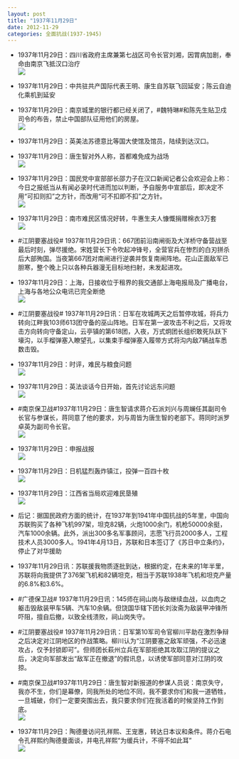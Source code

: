 ```yaml
---
layout: post
title: "1937年11月29日"
date: 2012-11-29
categories: 全面抗战(1937-1945)
---
```


<meta name="referrer" content="no-referrer" />

- 1937年11月29日：四川省政府主席兼第七战区司令长官刘湘，因胃病加剧，奉命由南京飞抵汉口治疗 <br/><img src="https://ww1.sinaimg.cn/large/aca367d8jw1dzcak96wxoj.jpg" />

- 1937年11月29日：中共驻共产国际代表王明、康生自苏联飞回延安；陈云自迪化乘机到延安 

- 1937年11月29日：南京城里的银行都已经关闭了，#魏特琳#和陈先生贴卫戍司令的布告，禁止中国部队征用他们的房屋。 <br/><img src="https://ww3.sinaimg.cn/large/aca367d8jw1dzc7ohsa8cj.jpg" />

- 1937年11月29日：英美法苏德意比等国大使馆及馆员，陆续到达汉口。 

- 1937年11月29日：唐生智对外人称，首都难免成为战场 <br/><img src="https://ww1.sinaimg.cn/large/aca367d8jw1dzc6gg47jyj.jpg" />

- 1937年11月29日：国民党中宣部部长邵力子在汉口新闻记者公会欢迎会上称：今日之报纸当从有闻必录时代进而加以判断，予自服务中宣部后，即决定不用“可扣则扣”之方针，而改用“可不扣即不扣”之方针。 <br/><img src="https://ww1.sinaimg.cn/large/aca367d8jw1dzc5ctyn1lj.jpg" />

- 1937年11月29日：南市难民区情况好转，牛惠生夫人慷慨捐赠棉衣3万套 <br/><img src="https://ww3.sinaimg.cn/large/aca367d8jw1dzc2r80dd9j.jpg" />

- #江阴要塞战役# 1937年11月29日讯：667团前沿南闸街及大洋桥守备营战至最后时刻，弹尽援绝。宋姓营长下令吹起冲锋号，全营官兵在惨烈的白刃拼杀后大部殉国。当夜第667团对南闸进行逆袭并恢复南闸阵地。花山正面敌军已胆寒，整个晚上只以各种兵器漫无目标地扫射，未发起进攻。 

- 1937年11月29日：上海，日接收位于租界的我交通部上海电报局及广播电台，上海与各地公众电讯已完全断绝 <br/><img src="https://ww1.sinaimg.cn/large/aca367d8jw1dzc10sez2sj.jpg" />

- #江阴要塞战役#  1937年11月29日讯：日军在攻城两天之后暂停攻城，将兵力转向江畔我103师613团守备的巫山阵地。日军在第一波攻击不利之后，又将攻击方向转向守备定山，云亭镇的第618团，入夜，万式炯团长组织敢死队跃下壕沟，以手榴弹塞入瞭望孔，以集束手榴弹塞入履带方式将沟内敌7辆战车悉数击毁。 

- 1937年11月29日：时评，难民与粮食问题 <br/><img src="https://ww2.sinaimg.cn/large/aca367d8jw1dzbzae75kej.jpg" />

- 1937年11月29日：英法谈话今日开始，首先讨论远东问题 <br/><img src="https://ww1.sinaimg.cn/large/aca367d8jw1dzbu34xgplj.jpg" />

- #南京保卫战#1937年11月29日：唐生智请求蒋介石派刘兴与周斓任其副司令长官与参谋长，蒋同意了他的要求，刘与周皆为唐生智的老部下。蒋同时派罗卓英为副司令长官。 <br/><img src="https://ww3.sinaimg.cn/large/aca367d8jw1dzbsn8lw2jj.jpg" />

- 1937年11月29日：申报战报 <br/><img src="https://ww4.sinaimg.cn/large/aca367d8jw1dzbsclbih9j.jpg" />

- 1937年11月29日：日机猛烈轰炸镇江，投弹一百四十枚 <br/><img src="https://ww2.sinaimg.cn/large/aca367d8jw1dzbqm9hqamj.jpg" />

- 1937年11月29日：江西省当局欢迎难民垦殖 <br/><img src="https://ww3.sinaimg.cn/large/aca367d8jw1dzbovva6x0j.jpg" />

- 后记：据国民政府方面的统计，在1937年到1941年中国抗战的5年里，中国向苏联购买了各种飞机997架，坦克82辆，火炮1000余门，机枪50000余挺，汽车1000余辆。此外，派出300多名军事顾问，志愿飞行员2000多人，工程技术人员3000多人。1941年4月13日，苏联和日本签订了《苏日中立条约》，停止了对华援助 

- 1937年11月29日讯：苏联援我物质逐批到达，根据约定，在未来的1年半里，苏联将向我提供了376架飞机和82辆坦克，相当于苏联1938年飞机和坦克产量的6.8%和3.6%。 

- #广德保卫战# 1937年11月29日讯：145师在祠山岗与敌继续血战，以血肉之躯击毁敌装甲车5辆、汽车10余辆。但饶国华辖下团长刘汝斋为敌装甲冲锋所吓阻，擅自后撤，以致全线溃败，祠山岗失守。 

- #江阴要塞战役# 1937年11月29日讯：日军第10军司令官柳川平助在激烈争辩之后决定对江阴地区的作战策略。柳川认为“江阴要塞之敌军顽强，不必迅速攻占，仅予封锁即可”。但师团长萩州立兵在军部拒绝其攻取江阴的提议之后，决定向军部发出“敌军正在撤退”的假讯息，以诱使军部同意对江阴的攻掠。 

- #南京保卫战#1937年11月29日：唐生智对新报道的参谋人员说：南京失守，我亦不生，你们是幕僚，同我所处的地位不同，我不要求你们和我一道牺牲，一旦城破，你们一定要突围出去，我只要求你们在我活着的时候坚持工作到底。 <br/><img src="https://ww3.sinaimg.cn/large/aca367d8jw1dzbjyrc3zoj.jpg" />

- 1937年11月29日：陶德曼访问孔祥熙、王宠惠，转达日本议和条件。蒋介石电令孔祥熙约陶德曼面谈，并电孔祥熙“为缓兵计，不得不如此耳” <br/><img src="https://ww3.sinaimg.cn/large/aca367d8jw1dzbit94d9nj.jpg" />

